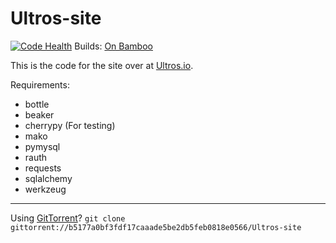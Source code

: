 Ultros-site
===========

[![Code Health](https://landscape.io/github/UltrosBot/Ultros-site/master/landscape.png)](https://landscape.io/github/UltrosBot/Ultros-site/master)
Builds: [On Bamboo](http://bamboo.gserv.me/browse/ULTROS-SITE/latest)

This is the code for the site over at [Ultros.io](http://ultros.io).

Requirements:
* bottle
* beaker
* cherrypy (For testing)
* mako
* pymysql
* rauth
* requests
* sqlalchemy
* werkzeug

-------------------

Using [GitTorrent](https://github.com/cjb/GitTorrent)? `git clone gittorrent://b5177a0bf3fdf17caaade5be2db5feb0818e0566/Ultros-site`
